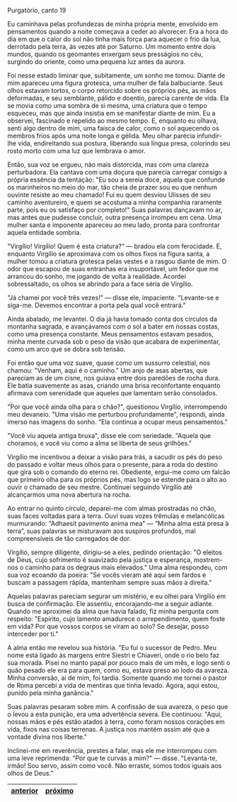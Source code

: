 Purgatório, canto 19

Eu caminhava pelas profundezas de minha própria mente, envolvido em pensamentos quando a noite começava a ceder ao alvorecer. Era a hora do dia em que o calor do sol não tinha mais força para aquecer o frio da lua, derrotado pela terra, às vezes até por Saturno. Um momento entre dois mundos, quando os geomantes enxergam seus presságios no céu, surgindo do oriente, como uma pequena luz antes da aurora.

Foi nesse estado liminar que, subitamente, um sonho me tomou. Diante de mim apareceu uma figura grotesca, uma mulher de fala balbuciante. Seus olhos estavam tortos, o corpo retorcido sobre os próprios pés, as mãos deformadas, e seu semblante, pálido e doentio, parecia carente de vida. Ela se movia como uma sombra de si mesma, uma criatura que o tempo esqueceu, mas que ainda insistia em se manifestar diante de mim. Eu a observei, fascinado e repelido ao mesmo tempo. E, enquanto eu olhava, senti algo dentro de mim, uma faísca de calor, como o sol aquecendo os membros frios após uma noite longa e gélida. Meu olhar parecia infundir-lhe vida, endireitando sua postura, liberando sua língua presa, colorindo seu rosto morto com uma luz que lembrava o amor.

Então, sua voz se ergueu, não mais distorcida, mas com uma clareza perturbadora. Ela cantava com uma doçura que parecia carregar consigo a própria essência da tentação: "Eu sou a sereia doce, aquela que confunde os marinheiros no meio do mar, tão cheia de prazer sou eu que nenhum ouvinte resiste ao meu chamado! Fui eu quem desviou Ulisses de seu caminho aventureiro, e quem se acostuma a minha companhia raramente parte, pois eu os satisfaço por completo!" Suas palavras dançavam no ar, mas antes que pudesse concluir, outra presença irrompeu em cena. Uma mulher santa e imponente apareceu ao meu lado, pronta para confrontar aquela entidade sombria.

"Virgílio! Virgílio! Quem é esta criatura?" — bradou ela com ferocidade. E, enquanto Virgílio se aproximava com os olhos fixos na figura santa, a mulher tomou a criatura grotesca pelas vestes e a rasgou diante de mim. O odor que escapou de suas entranhas era insuportável, um fedor que me arrancou do sonho, me jogando de volta à realidade. Acordei sobressaltado, os olhos se abrindo para a face séria de Virgílio.

"Já chamei por você três vezes!" — disse ele, impaciente. "Levante-se e siga-me. Devemos encontrar a porta pela qual você entrará."

Ainda abalado, me levantei. O dia já havia tomado conta dos círculos da montanha sagrada, e avançávamos com o sol a bater em nossas costas, como uma presença constante. Meus pensamentos estavam pesados, minha mente curvada sob o peso da visão que acabara de experimentar, como um arco que se dobra sob tensão.

Foi então que uma voz suave, quase como um sussurro celestial, nos chamou: "Venham, aqui é o caminho." Um anjo de asas abertas, que pareciam as de um cisne, nos guiava entre dois paredões de rocha dura. Ele batia suavemente as asas, criando uma brisa reconfortante enquanto afirmava com serenidade que aqueles que lamentam serão consolados.

"Por que você ainda olha para o chão?", questionou Virgílio, interrompendo meu devaneio. "Uma visão me perturbou profundamente", respondi, ainda imerso nas imagens do sonho. "Ela continua a ocupar meus pensamentos."

"Você viu aquela antiga bruxa", disse ele com seriedade. "Aquela que choramos, e você viu como a alma se liberta de seus grilhões."

Virgílio me incentivou a deixar a visão para trás, a sacudir os pés do peso do passado e voltar meus olhos para o presente, para a roda do destino que gira sob o comando do eterno rei. Obediente, ergui-me como um falcão que primeiro olha para os próprios pés, mas logo se estende para o alto ao ouvir o chamado de seu mestre. Continuei seguindo Virgílio até alcançarmos uma nova abertura na rocha.

Ao entrar no quinto círculo, deparei-me com almas prostradas no chão, suas faces voltadas para a terra. Ouvi suas vozes trêmulas e melancólicas murmurando: "Adhaesit pavimento anima mea" — “Minha alma está presa à terra”, suas palavras se misturavam aos suspiros profundos, mal compreensíveis de tão carregados de dor.

Virgílio, sempre diligente, dirigiu-se a eles, pedindo orientação: "Ó eleitos de Deus, cujo sofrimento é suavizado pela justiça e esperança, mostrem-nos o caminho para os degraus mais elevados." Uma alma respondeu, com sua voz ecoando da poeira: "Se vocês vieram até aqui sem fardos e buscam a passagem rápida, mantenham sempre suas mãos à direita."

Aquelas palavras pareciam segurar um mistério, e eu olhei para Virgílio em busca de confirmação. Ele assentiu, encorajando-me a seguir adiante. Quando me aproximei da alma que havia falado, fiz minha pergunta com respeito: "Espírito, cujo lamento amadurece o arrependimento, quem foste em vida? Por que vossos corpos se viram ao solo? Se desejar, posso interceder por ti."

A alma então me revelou sua história. "Eu fui o sucessor de Pedro. Meu nome está ligado às margens entre Siestri e Chiaveri, onde o rio belo faz sua morada. Pisei no manto papal por pouco mais de um mês, e logo senti o quão pesado ele era para quem, como eu, estava preso ao lodo da avareza. Minha conversão, ai de mim, foi tardia. Somente quando me tornei o pastor de Roma percebi a vida de mentiras que tinha levado. Agora, aqui estou, punido pela minha ganância."

Suas palavras pesaram sobre mim. A confissão de sua avareza, o peso que o levou a esta punição, era uma advertência severa. Ele continuou: "Aqui, nossas mãos e pés estão atados à terra, como foram nossos corações em vida, fixos nas coisas terrenas. A justiça nos mantém assim até que a vontade divina nos liberte."

Inclinei-me em reverência, prestes a falar, mas ele me interrompeu com uma leve reprimenda: "Por que te curvas a mim?" — disse. "Levanta-te, irmão! Sou servo, assim como você. Não erraste, somos todos iguais aos olhos de Deus."

| [anterior](/b_purgatorio/18/README.md) | [próximo](/b_purgatorio/20/README.md) |
|----------|---------|